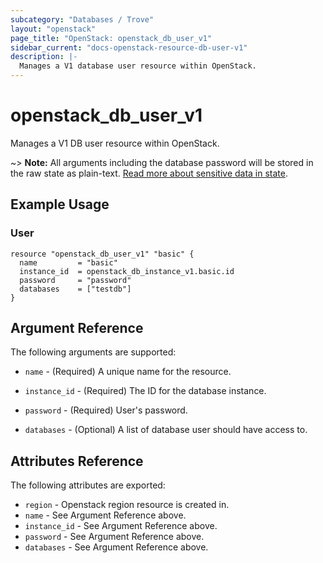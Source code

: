 ```yaml
---
subcategory: "Databases / Trove"
layout: "openstack"
page_title: "OpenStack: openstack_db_user_v1"
sidebar_current: "docs-openstack-resource-db-user-v1"
description: |-
  Manages a V1 database user resource within OpenStack.
---
```


# openstack\_db\_user\_v1

Manages a V1 DB user resource within OpenStack.

~> **Note:** All arguments including the database password will be stored in the
raw state as plain-text. [Read more about sensitive data in
state](https://www.terraform.io/docs/language/state/sensitive-data.html).

## Example Usage

### User

```hcl
resource "openstack_db_user_v1" "basic" {
  name         = "basic"
  instance_id  = openstack_db_instance_v1.basic.id
  password     = "password"
  databases    = ["testdb"]
}
```

## Argument Reference

The following arguments are supported:

* `name` - (Required) A unique name for the resource.

* `instance_id` - (Required) The ID for the database instance.

* `password` - (Required) User's password.

* `databases` - (Optional) A list of database user should have access to.

## Attributes Reference

The following attributes are exported:

* `region` - Openstack region resource is created in.
* `name` - See Argument Reference above.
* `instance_id` - See Argument Reference above.
* `password` - See Argument Reference above.
* `databases` - See Argument Reference above.

